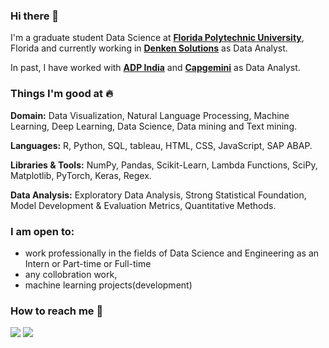 ### Hi there 👋

<!--
**MownikaKonamaneni/MownikaKonamaneni** is a ✨ _special_ ✨ repository because its `README.md` (this file) appears on your GitHub profile.
-->
I'm a graduate student Data Science at [**Florida Polytechnic University**](https://floridapoly.edu/), Florida and currently working in [**Denken Solutions**](https://denkensolutions.com/) as Data Analyst. 

In past, I have worked with [**ADP India**](https://in.adp.com/) and [**Capgemini**](https://www.capgemini.com/) as Data Analyst. 

### Things I'm good at :fire:

**Domain:** Data Visualization, Natural Language Processing, Machine Learning, Deep Learning, Data Science, Data mining and Text mining.

**Languages:**  R, Python, SQL, tableau, HTML, CSS, JavaScript, SAP ABAP.

**Libraries & Tools:** NumPy, Pandas, Scikit-Learn, Lambda Functions, SciPy, Matplotlib, PyTorch, Keras, Regex.

**Data Analysis:** Exploratory Data Analysis, Strong Statistical Foundation, Model Development & Evaluation Metrics, Quantitative Methods.

### I am open to:

- work professionally in the fields of Data Science and Engineering as an Intern or Part-time or Full-time
- any collobration work,
- machine learning projects(development)

### How to reach me 📱


[<img target= "_blank" src= "https://img.icons8.com/?size=1x&id=108806&format=png"/>](mailto:mownikamonu@gmail.com) [<img target= "_blank" src="https://img.icons8.com/?size=1x&id=108812&format=png">](https://www.linkedin.com/in/mownika-k-40970715b/)
